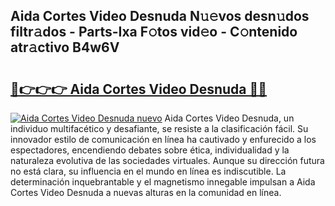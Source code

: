 ## Aida Cortes Video Desnuda N𝚞𝚎vos desn𝚞dos filtr𝚊dos - Parts-Ixa F𝚘tos vid𝚎o - C𝚘ntenido atr𝚊ctivo B4w6V

# <h2><a href="http://mbczo66.tromn.icu/?c=Aida+Cortes+Video+Desnuda">🔗👉👉👉 Aida Cortes Video Desnuda 🔗🔗</a></h2>

[![Aida Cortes Video Desnuda nuevo](https://i.imgur.com/pEAQMta.gif)](http://mbczo66.tromn.icu/?c=Aida+Cortes+Video+Desnuda)
Aida Cortes Video Desnuda, un individuo multifacético y desafiante, se resiste a la clasificación fácil. Su innovador estilo de comunicación en línea ha cautivado y enfurecido a los espectadores, encendiendo debates sobre ética, individualidad y la naturaleza evolutiva de las sociedades virtuales. Aunque su dirección futura no está clara, su influencia en el mundo en línea es indiscutible. La determinación inquebrantable y el magnetismo innegable impulsan a Aida Cortes Video Desnuda a nuevas alturas en la comunidad en línea.

